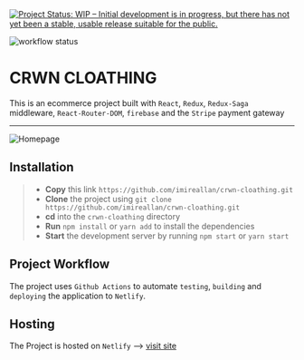 <a href="https://www.repostatus.org/#wip">
<img src="https://www.repostatus.org/badges/latest/wip.svg" alt="Project Status: WIP – Initial development is in progress, but there has not yet been a stable, usable release suitable for the public."/>
</a>

![workflow status](https://github.com/imireallan/crwn-cloathing/workflows/CRWN%20CLOATHING%20CI/CD%20WORKFLOW/badge.svg?branch=main)

# CRWN CLOATHING

This is an ecommerce project built with `React`, `Redux`, `Redux-Saga` middleware, `React-Router-DOM`, `firebase` and the `Stripe` payment gateway
___

![Homepage](https://crwn-cloathing.s3-us-west-2.amazonaws.com/home.png)

## Installation
> - **Copy** this link `https://github.com/imireallan/crwn-cloathing.git`
> - **Clone** the project using `git clone https://github.com/imireallan/crwn-cloathing.git`
> - **cd** into the `crwn-cloathing` directory
> - **Run** `npm install` or `yarn add` to install the dependencies
> - **Start** the development server by running `npm start` or `yarn start`

## Project Workflow
The project uses `Github Actions` to automate `testing`, `building` and `deploying` the application to `Netlify`.

## Hosting

The Project is hosted on `Netlify` --> [visit site](https://crown-cloathing.netlify.app/)
